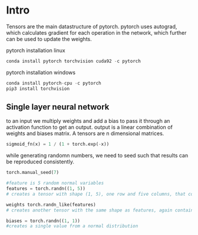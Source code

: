 # Intro

Tensors are the main datastructure of pytorch. pytorch uses autograd, which calculates gradient for each operation in the network, which further can be used to update the weights.

pytorch installation linux

```python
conda install pytorch torchvision cuda92 -c pytorch
```

pytorch installation windows

```python
conda install pytorch-cpu -c pytorch
pip3 install torchvision
```

## Single layer neural network

to an input we multiply weights and add a bias to pass it through an activation function to get an output. output is a linear combination of weights and biases matrix. A tensors are n dimensional matrices.

```python
sigmoid_fn(x) = 1 / (1 + torch.exp(-x))
```

while generating randomn numbers, we need to seed such that results can be reproduced consistently.

```python
torch.manual_seed(7)

#feature is 5 random normal variables
features = torch.randn((1, 5))
# creates a tensor with shape (1, 5), one row and five columns, that contains values randomly distributed according to the normal distribution with a mean of zero and standard deviation of one.

weights torch.randn_like(features)
# creates another tensor with the same shape as features, again containing values from a normal distribution.

biases = torch.randn((1, 1))
#creates a single value from a normal distribution
```

